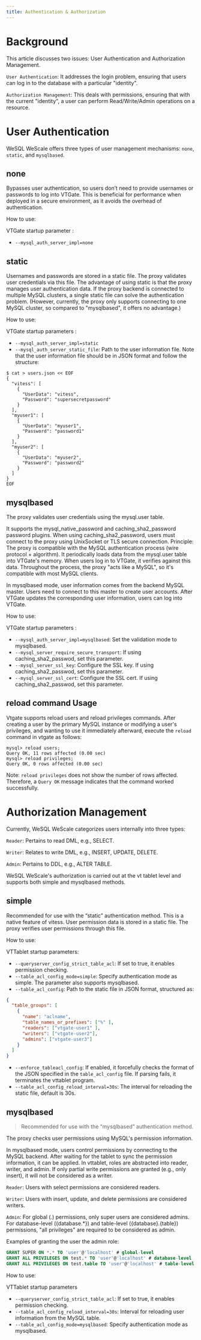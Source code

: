 ```yaml
---
title: Authentication & Authorization
---
```


# Background
This article discusses two issues: User Authentication and Authorization Management.

`User Authentication`: It addresses the login problem, ensuring that users can log in to the database with a particular "identity".

`Authorization Management`: This deals with permissions, ensuring that with the current "identity", a user can perform Read/Write/Admin operations on a resource.

# User Authentication

WeSQL WeScale offers three types of user management mechanisms: `none`, `static`, and `mysqlbased`.

## none
Bypasses user authentication, so users don’t need to provide usernames or passwords to log into VTGate. This is beneficial for performance when deployed in a secure environment, as it avoids the overhead of authentication.


How to use: 

VTGate startup parameter : 
+ `--mysql_auth_server_impl=none`


## static
Usernames and passwords are stored in a static file. The proxy validates user credentials via this file.
The advantage of using static is that the proxy manages user authentication data. If the proxy backend is connected to multiple MySQL clusters, a single static file can solve the authentication problem. (However, currently, the proxy only supports connecting to one MySQL cluster, so compared to "mysqlbased", it offers no advantage.)

How to use:

VTGate startup parameters :
+ `--mysql_auth_server_impl=static`
+ `--mysql_auth_server_static_file`: Path to the user information file. Note that the user information file should be in JSON format and follow the structure:

```shell
$ cat > users.json << EOF
{
  "vitess": [
    {
      "UserData": "vitess",
      "Password": "supersecretpassword"
    }
  ],
  "myuser1": [
    {
      "UserData": "myuser1",
      "Password": "password1"
    }
  ],
  "myuser2": [
    {
      "UserData": "myuser2",
      "Password": "password2"
    }
  ]
}
EOF
```
## mysqlbased
The proxy validates user credentials using the mysql.user table.

It supports the mysql_native_password and caching_sha2_password password plugins. When using caching_sha2_password, users must connect to the proxy using UnixSocket or TLS secure connection.
Principle: The proxy is compatible with the MySQL authentication process (wire protocol + algorithm). It periodically loads data from the mysql.user table into VTGate's memory. When users log in to VTGate, it verifies against this data. Throughout the process, the proxy "acts like a MySQL", so it's compatible with most MySQL clients.

In mysqlbased mode, user information comes from the backend MySQL master. Users need to connect to this master to create user accounts. After VTGate updates the corresponding user information, users can log into VTGate.

How to use:

VTGate startup parameters :

+ `--mysql_auth_server_impl=mysqlbased`: Set the validation mode to mysqlbased.
+ `--mysql_server_require_secure_transport`: If using caching_sha2_passwod, set this parameter.
+ `--mysql_server_ssl_key`: Configure the SSL key. If using caching_sha2_passwod, set this parameter.
+ `--mysql_server_ssl_cert`: Configure the SSL cert. If using caching_sha2_passwod, set this parameter.

## reload command Usage
Vtgate supports reload users and reload privileges commands. After creating a user by the primary MySQL instance or modifying a user's privileges, and wanting to use it immediately afterward, execute the `reload` command in vtgate as follows:
```
mysql> reload users;
Query OK, 11 rows affected (0.00 sec)
mysql> reload privileges;
Query OK, 0 rows affected (0.00 sec)
```
Note: `reload privileges` does not show the number of rows affected. Therefore, a `Query OK` message indicates that the command worked successfully.
# Authorization Management
Currently, WeSQL WeScale categorizes users internally into three types:

`Reader`: Pertains to read DML, e.g., SELECT.

`Writer`: Relates to write DML, e.g., INSERT, UPDATE, DELETE.

`Admin`: Pertains to DDL, e.g., ALTER TABLE.

WeSQL WeScale's authorization is carried out at the vt tablet level and supports both simple and mysqlbased methods.

## simple
Recommended for use with the “static” authentication method. This is a native feature of vitess.
User permission data is stored in a static file. The proxy verifies user permissions through this file.

How to use:

VTTablet startup parameters:

+ `--queryserver_config_strict_table_acl`: If set to true, it enables permission checking.
+ `--table_acl_config_mode=simple`: Specify authentication mode as simple. The parameter also supports mysqlbased.
+ `--table_acl_config`: Path to the static file in JSON format, structured as:


```json
{
  "table_groups": [
    {
      "name": "aclname",
      "table_names_or_prefixes": ["%" ],
      "readers": ["vtgate-user1" ],
      "writers": ["vtgate-user2"],
      "admins": ["vtgate-user3"]
    }
  ]
}
```
- `--enforce_tableacl_config`: If enabled, it forcefully checks the format of the JSON specified in the `table_acl_config` file. If parsing fails, it terminates the vttablet program.
- `--table_acl_config_reload_interval=30s`: The interval for reloading the static file, default is 30s.
##  mysqlbased

> Recommended for use with the “mysqlbased” authentication method.


The proxy checks user permissions using MySQL's permission information.

In mysqlbased mode, users control permissions by connecting to the MySQL backend. After waiting for the tablet to sync the permission information, it can be applied. In vttablet, roles are abstracted into reader, writer, and admin. If only partial write permissions are granted (e.g., only insert), it will not be considered as a writer.

`Reader`: Users with select permissions are considered readers.

`Writer`: Users with insert, update, and delete permissions are considered writers.

`Admin`: For global (.) permissions, only super users are considered admins. For database-level ({database.*}) and table-level ({database}.{table}) permissions, "all privileges" are required to be considered as admin.

Examples of granting the user the admin role:
```sql
GRANT SUPER ON *.* TO 'user'@'localhost' # global-level
GRANT ALL PRIVILEGES ON test.* TO 'user'@'localhost' # database-level
GRANT ALL PRIVILEGES ON test.table TO 'user'@'localhost' # table-level
```
How to use:

VTTablet startup parameters

+ `--queryserver_config_strict_table_acl`: If set to true, it enables permission checking.
+ `--table_acl_config_reload_interval=30s`: Interval for reloading user information from the MySQL table.
+ `--table_acl_config_mode=mysqlbased`: Specify authentication mode as mysqlbased.
